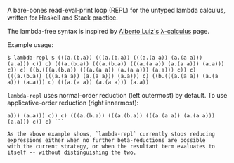 A bare-bones read-eval-print loop (REPL) for the untyped lambda
calculus, written for Haskell and Stack practice.

The lambda-free syntax is inspired by [Alberto
Luiz's](http://dis.um.es/~alberto/)
[λ-calculus](http://dis.um.es/~alberto/pages/lambdac.html) page.

Example usage:

 ```
$ lambda-repl $ (((a.(b.a)) (((a.(b.a)) (((a.(a a)) (a.(a a)))
(a.a))) c)) c) (((a.(b.a)) (((a.(b.a)) (((a.(a a)) (a.(a a))) (a.a)))
c)) c) ((b.(((a.(b.a)) (((a.(a a)) (a.(a a))) (a.a))) c)) c)
(((a.(b.a)) (((a.(a a)) (a.(a a))) (a.a))) c) ((b.(((a.(a a)) (a.(a
a))) (a.a))) c) (((a.(a a)) (a.(a a))) (a.a))
 ```

`lambda-repl` uses normal-order reduction (left outermost) by
default.  To use applicative-order reduction (right innermost):

``` $ lambda-repl -a $ (((a.(b.a)) (((a.(b.a)) (((a.(a a)) (a.(a
a))) (a.a))) c)) c) (((a.(b.a)) (((a.(b.a)) (((a.(a a)) (a.(a a)))
(a.a))) c)) c) ```

As the above example shows, `lambda-repl` currently stops reducing
expressions either when no further beta-reductions are possible
with the current strategy, or when the resultant term evaluates to
itself -- without distinguishing the two.
